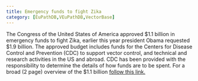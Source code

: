 ```yaml
---
title: Emergency funds to fight Zika
category: [EuPathDB,VEuPathDB,VectorBase]
---
```

The Congress of the United States of America approved $1.1 billion in emergency funds to fight Zika, earlier this year president Obama requested $1.9 billion. The approved budget includes funds for the Centers for Disease Control and Prevention (CDC) to support vector control, and technical and research activities in the US and abroad. CDC has been provided with the responsibility to determine the details of how funds are to be spent. For a broad (2 page) overview of the $1.1 billion <a href="http://www.appropriations.senate.gov/imo/media/doc/092216-CR-Zika%20Supplemental%20Summary.pdf?utm_content=buffer6eb84&utm_medium=social&utm_source=facebook.com&utm_campaign=buffer">follow this link.</a> 
